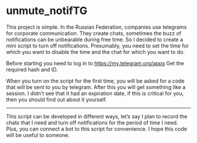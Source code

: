 # unmute_notifTG
This project is simple. In the Russian Federation, companies use telegrams for corporate communication.
They create chats, sometimes the buzz of notifications can be unbearable during free time.
So I decided to create a mini script to turn off notifications.
Presumably, you need to set the time for which you want to disable the time and the chat for which you want to do.

Before starting you need to log in to https://my.telegram.org/apps
Get the required hash and ID.

When you turn on the script for the first time, you will be asked for a code that will be sent to you by telegram.
After this you will get something like a session. I didn’t see that it had an expiration date, if this is critical for you, then you should find out about it yourself.

---

This script can be developed in different ways, let’s say I plan to record the chats that I need and turn off notifications for the period of time I need. Plus, you can connect a bot to this script for convenience. I hope this code will be useful to someone.